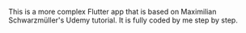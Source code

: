 This is a more complex Flutter app that is based on Maximilian Schwarzmüller's Udemy tutorial. It is fully coded by me step by step.
